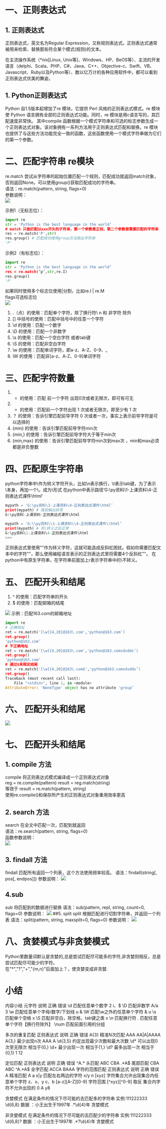 # 一、正则表达式
## 1. 正则表达式
正则表达式，英文名为Regular Expression，又称规则表达式。正则表达式通常被用来检索、替换那些符合某个模式(规则)的文本。

在主流操作系统（*nix[Linux, Unix等]、Windows、HP、BeOS等）、主流的开发语言（delphi、Scala、PHP、C#、Java、C++、Objective-c、Swift、VB、Javascript、Ruby以及Python等）、数以亿万计的各种应用软件中，都可以看到正则表达式优美的舞姿。

## 1. Python正则表达式
Python 自1.5版本起增加了re 模块，它提供 Perl 风格的正则表达式模式。re 模块使 Python 语言拥有全部的正则表达式功能。同时，re 模块是用c语言写的，其匹配速度非常快。
其中compile 函数根据一个模式字符串和可选的标志参数生成一个正则表达式对象。该对象拥有一系列方法用于正则表达式匹配和替换。re 模块也提供了与这些方法功能完全一致的函数，这些函数使用一个模式字符串做为它们的第一个参数。

# 二、匹配字符串  re模块
re.match 尝试从字符串的起始位置匹配一个规则，匹配成功就返回match对象，否则返回None。可以使用group()获取匹配成功的字符串。  
语法：re.match(pattern, string, flags=0)  
参数说明：  
![](../images/study10/match参数.png) 

示例1（无标志位）：
```python
import re 
str = 'Python is the best language in the world’ 
# match 只能匹配以xxx开头的子符串，第一个参数是正则，第二个参数是需要匹配的字符串 
res = re.match('P',str) 
res.group() # 匹配成功使用group方法取出字符串 
'P'
```
示例2（有标志位）：
```python
import re 
str = 'Python is the best language in the world’ 
res = re.match(‘p’,str,re.I) 
res.group() 
'P' 
```
如果同时使用多个标志位使用|分割，比如re.I | re.M   
flags可选标志位  
![](../images/study10/flag标志位.png) 


1. .（点）的使用：匹配单个字符，除了换行符\ n 和 非字符 除外
2. [] 中括号的使用：匹配中括号中的任意一个字符
3. \d 的使用：匹配一个数字
4. \D 的使用：匹配一个非数字
5. \s 的使用：匹配一个空白字符 或者tab键
6. \S 的使用：匹配非空白字符
7. \w 的使用：匹配单词字符，即a-z、A-Z、0-9、_
8. \W 的使用：匹配非[a-z、A-Z、0-9]单词字符


# 三、匹配字符数量
1. * 的使用：匹配  前一个字符  出现0次或者无限次，即可有可无
2. + 的使用：匹配前一个字符出现 1 次或者无限次，即至少有 1 次
3. ？ 的使用：告诉引擎匹配前导字符 0 次或者一次，事实上表示前导字符是可以选择的
4. {min} 的使用：告诉引擎匹配前导字符min次
5. {min,} 的使用：告诉引擎匹配前导字符大于等于min次
6. {min,max} 的使用：告诉引擎匹配前导字符min次到max次 ，min和max必须都是非负整数



# 四、匹配原生字符串
python字符串中\作为转义字符开头，比如\n表示换行，\t表示tab键，为了表示\本身，再加一个\，成为\\形式 在python中表示路径‘G:\py资料\1-上课资料\4-正则表达式课件\html’
```python
mypath = 'G:\py资料\1-上课资料\4-正则表达式课件\html’ 
print(mypath) # 路劲输出异常 
G:\py资料-上课资料-正则表达式课件\html 

mypath = 'G:\\py资料\\1-上课资料\\4-正则表达式课件\\html’ 
print(mypath) # 将\转义之后正常 
G:\py资料\1-上课资料\4-正则表达式课件\html 
>>>

```
正则表达式里使用"\"作为转义字符，这就可能造成反斜杠困扰。假如你需要匹配文本中的字符"\"，那么使用编程语言表示的正则表达式里将需要4个反斜杠"\"。
在python中有原生字符串，在字符串前面加上r表示字符串中的\不转义。

# 五、 匹配开头和结尾
1. ^ 的使用：匹配字符串的开头
2. $ 的使用：匹配邮箱的结尾

![](../images/study10/匹配开头结尾.png)
示例：匹配163.com的邮箱地址
```python
import re 
# 正确地址 
ret = re.match('[\w]{4,20}@163\.com','python@163.com’) 
ret.group() 
'python@163.com’ 
# 不正确地址 
ret = re.match('[\w]{4,20}@163\.com','python@163.comsdsdds’) 
ret.group() 
'python@163.com’ 
# 通过$来限定结尾  
ret = re.match('[\w]{4,20}@163\.com$','python@163.comsdsdds’) 
ret.group() 
Traceback (most recent call last): 
	File "<stdin>", line 1, in <module> 
AttributeError: 'NoneType' object has no attribute 'group’ 

```

# 六、 匹配开头和结尾
![](../images/study10/分组匹配.png)



# 七、 匹配开头和结尾
## 1. compile 方法
compile 将正则表达式模式编译成一个正则表达式对象  
reg = re.compile(pattern) result = reg.match(string)  
等效于 result = re.match(pattern, string)  
使用re.compile()和保存所产生的正则表达式对象重用效率更高  

## 2. search 方法
search 在全文中匹配一次，匹配到就返回  
语法：re.search(pattern, string, flags=0)  
函数参数说明：  
![](../images/study10/匹配开头结尾.png)

## 3. findall 方法
findall 匹配所有返回一个列表，这个方法使用频率较高。
语法：findall(string[, pos[, endpos]])
参数说明：
![](../images/study10/findall.png)

## 4.sub
sub 将匹配到的数据进行替换
语法：sub(pattern, repl, string, count=0, flags=0)
参数说明：
![](../images/study10/sub.png)
##5. split
split 根据匹配进行切割字符串，并返回一个列表
语法：split(pattern, string, maxsplit=0, flags=0)
参数说明：
![](../images/study10/split.png)

# 八、贪婪模式与非贪婪模式
Python里数量词默认是贪婪的,总是尝试匹配尽可能多的字符,非贪婪则相反，总是尝试匹配尽可能少的字符。  
在"*","?","+","{m,n}"后面加上？，使贪婪变成非贪婪.



# 小结

内容小结
元字符     说明                  正确    错误
\d      匹配任意单个数字           2      i、$
\D      匹配非数字                A/a     3
\w      匹配任意单个字母/数字/下划线  u       &
\W      匹配\w之外的任意单个字符    &       u
\s      匹配单个空格                       x
\S      匹配非空白，除空格，tab键之类 x
\n      匹配换行符
.       匹配任意单个字符【换行符除外】
\num    匹配前面引用的分组

多次的重复匹配
正则表达式     说明               正确   错误
A{3}          精准N次匹配        AAA     AA|A|AAAA
A{3,}          最少出现n次       AAA      A
\d{3,5}       约定出现最少次数和最大次数
\d*           可以出现0次至无限次 相当于{0,}
\d+           最少出现一次 相当于{1,}
\d?           最多出现一次 相当于{0,1} 1  12

定位匹配
正则表达式     说明            正确    错误
^A.*           头匹配          ABC    CBA
.*A$           尾部匹配        CBA     ABC
^A.*A$         全字匹配        ACCA    BAAA
字符的范围匹配
正则表达式     说明             正确   错误
A              精准匹配         A      a
x|y            匹配左右两边的字符 x/y   n
[xyz]          字符集合允许出现集合内任意单个字符 z、x、y     c、b
[a-z][A-Z][0-9]  字符范围
[^xyz][^0-9]     取反  集合内字符不允许出现的 0 A     y8

贪婪模式
在满足条件的情况下尽可能的去匹配多的字符串
实例:111222333  \d{6,8}
数据 ：小王出生于1997年   .*\d{4}年   贪婪模式

非贪婪模式
在满足条件的情况下尽可能的去匹配少的字符串
实例:111222333  \d{6,8}?
数据 ：小王出生于1997年   .*?\d{4}年   贪婪模式

